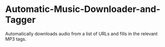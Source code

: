 # Automatic-Music-Downloader-and-Tagger
Automatically downloads audio from a list of URLs and fills in the relevant MP3 tags.
